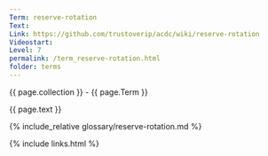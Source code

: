 ```yaml
---
Term: reserve-rotation
Text: 
Link: https://github.com/trustoverip/acdc/wiki/reserve-rotation
Videostart: 
Level: 7
permalink: /term_reserve-rotation.html
folder: terms
---
```


{{ page.collection }} - {{ page.Term }}

   {{ page.text }}

{% include_relative glossary/reserve-rotation.md %}

 {% include links.html %} 
